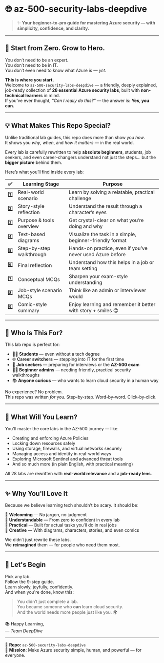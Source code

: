 # 🌐 az-500-security-labs-deepdive  
> ✨ **Your beginner-to-pro guide for mastering Azure security — with simplicity, confidence, and clarity.**

---

## 🌸 Start from Zero. Grow to Hero.

You don’t need to be an expert.  
You don’t need to be in IT.  
You don’t even need to know what Azure is — *yet.*

**This is where you start.**  
Welcome to `az-500-security-labs-deepdive` — a friendly, deeply explained, job-ready collection of **28 essential Azure security labs**, built with **non-technical learners** in mind.  
If you've ever thought, _"Can I really do this?"_ — the answer is: **Yes, you can.**

---

## 💡 What Makes This Repo Special?

Unlike traditional lab guides, this repo does more than show you *how*.  
It shows you *why*, *when*, and *how it matters* — in the real world.

Every lab is carefully rewritten to help **absolute beginners**, students, job seekers, and even career-changers understand not just the steps... but the **bigger picture** behind them.

Here’s what you’ll find inside every lab:

| ✅ | Learning Stage                          | Purpose                                                                 |
|----|----------------------------------------|-------------------------------------------------------------------------|
| 1️⃣ | Real-world scenario                    | Learn by solving a relatable, practical challenge                       |
| 2️⃣ | Story-style reflection                 | Understand the result through a character’s eyes                        |
| 3️⃣ | Purpose & tools overview               | Get crystal-clear on what you’re doing and why                          |
| 4️⃣ | Text-based diagrams                    | Visualize the task in a simple, beginner-friendly format                |
| 5️⃣ | Step-by-step walkthrough               | Hands-on practice, even if you’ve never used Azure before               |
| 6️⃣ | Final reflection                       | Understand how this helps in a job or team setting                      |
| 7️⃣ | Conceptual MCQs                        | Sharpen your exam-style understanding                                   |
| 8️⃣ | Job-style scenario MCQs                | Think like an admin or interviewer would                                |
| 9️⃣ | Comic-style summary                    | Enjoy learning and remember it better with story + smiles 😊            |

---

## 🌱 Who Is This For?

This lab repo is perfect for:

- 🧑‍🎓 **Students** — even without a tech degree  
- 🌐 **Career switchers** — stepping into IT for the first time  
- 💼 **Job seekers** — preparing for interviews or the **AZ-500 exam**  
- 👩‍💻 **Beginner admins** — needing friendly, practical security walkthroughs  
- 📚 **Anyone curious** — who wants to learn cloud security in a human way

No experience? No problem.  
This repo was written *for* you. Step-by-step. Word-by-word. Click-by-click.

---

## 🔐 What Will You Learn?

You'll master the core labs in the AZ-500 journey — like:

- Creating and enforcing Azure Policies  
- Locking down resources safely  
- Using storage, firewalls, and virtual networks securely  
- Managing access and identity in real-world ways  
- Exploring Microsoft Sentinel and advanced threat tools  
- And so much more (in plain English, with practical meaning)

All 28 labs are rewritten with **real-world relevance** and a **job-ready lens**.

---

## ✨ Why You'll Love It

Because we believe learning tech shouldn’t be scary. It should be:

🌸 **Welcoming** — No jargon, no judgment  
🧠 **Understandable** — From zero to confident in every lab  
📘 **Practical** — Built for actual tasks you'll do in real jobs  
🎨 **Creative** — With diagrams, characters, stories, and even comics  

We didn’t just rewrite these labs.  
We **reimagined** them — for people who need them most.

---

## 🚀 Let's Begin

Pick any lab.  
Follow the 9-step guide.  
Learn slowly, joyfully, confidently.  
And when you're done, know this:

> You didn’t just complete a lab.  
> You became someone who **can** learn cloud security.  
> And the world needs more people just like you. 🌍

📚 Happy Learning,  
*— Team DeepDive*

---

🔖 **Repo:** `az-500-security-labs-deepdive`  
🧭 **Mission:** Make Azure security simple, human, and powerful — for everyone.
